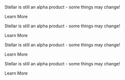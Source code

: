 <stellar-message striped type="alert">
  <stellar-asset name="happy"></stellar-asset>
  <p>Stellar is still an alpha product - some things may change!</p>
  <stellar-button size="tiny" pill>Learn More</stellar-button>
</stellar-message>

<stellar-message striped type="error">
  <stellar-asset name="happy"></stellar-asset>
  <p>Stellar is still an alpha product - some things may change!</p>
  <stellar-button size="tiny" pill>Learn More</stellar-button>
</stellar-message>

<stellar-message striped type="info">
  <stellar-asset name="happy"></stellar-asset>
  <p>Stellar is still an alpha product - some things may change!</p>
  <stellar-button size="tiny" pill>Learn More</stellar-button>
</stellar-message>

<stellar-message striped type="success">
  <stellar-asset name="happy"></stellar-asset>
  <p>Stellar is still an alpha product - some things may change!</p>
  <stellar-button size="tiny" pill>Learn More</stellar-button>
</stellar-message>
